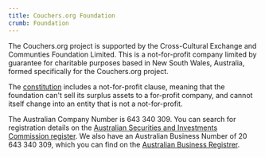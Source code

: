 ```yaml
---
title: Couchers.org Foundation
crumb: Foundation
---
```


The Couchers.org project is supported by the Cross-Cultural Exchange and Communties Foundation Limited. This is a not-for-profit company limited by guarantee for charitable purposes based in New South Wales, Australia, formed specifically for the Couchers.org project.

The [constitution](https://couchers.org/foundation/constitution.pdf) includes a not-for-profit clause, meaning that the foundation can't sell its surplus assets to a for-profit company, and cannot itself change into an entity that is not a not-for-profit.

The Australian Company Number is 643 340 309. You can search for registration details on the [Australian Securities and Investments Commission register](https://connectonline.asic.gov.au/RegistrySearch/faces/landing/SearchRegisters.jspx). We also have an Australian Business Number of 20 643 340 309, which you can find on the [Australian Business Registrer](https://abr.business.gov.au/ABN/View?id=20643340309).
